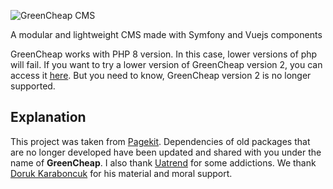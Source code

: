 ![GreenCheap CMS](https://res.cloudinary.com/dwmejslx5/image/upload/v1613331047/greencheap/heading-image_lenvxf.jpg)

A modular and lightweight CMS made with Symfony and Vuejs components

GreenCheap works with PHP 8 version. In this case, lower versions of php will fail. If you want to try a lower version of GreenCheap version 2, you can access it [here](https://github.com/greencheap/greencheap/tree/2.1). But you need to know, GreenCheap version 2 is no longer supported.

## Explanation

This project was taken from [Pagekit](http://pagekit.com). Dependencies of old packages that are no longer developed have been updated and shared with you under the name of **GreenCheap**. I also thank [Uatrend](https://github.com/uatrend/) for some addictions. We thank [Doruk Karaboncuk](https://github.com/Chaisser) for his material and moral support.
